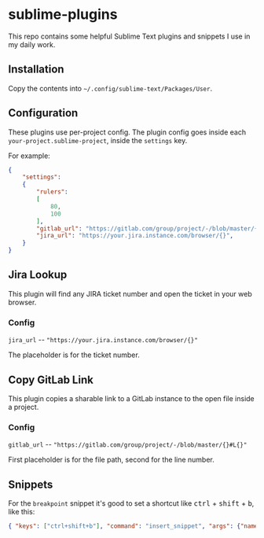 # sublime-plugins

This repo contains some helpful Sublime Text plugins and snippets
I use in my daily work.

## Installation

Copy the contents into `~/.config/sublime-text/Packages/User`.

## Configuration

These plugins use per-project config. The plugin config goes inside each
`your-project.sublime-project`, inside the `settings` key.

For example:

```json
{
    "settings": 
    {
        "rulers": 
        [
            80,
            100
        ],
        "gitlab_url": "https://gitlab.com/group/project/-/blob/master/{}#L{}",
        "jira_url": "https://your.jira.instance.com/browser/{}",
    }
}
```

## Jira Lookup

This plugin will find any JIRA ticket number and open the ticket in your web
browser.

### Config

`jira_url` -- `"https://your.jira.instance.com/browser/{}"`

The placeholder is for the ticket number.

## Copy GitLab Link

This plugin copies a sharable link to a GitLab instance to the open file
inside a project.

### Config

`gitlab_url` -- `"https://gitlab.com/group/project/-/blob/master/{}#L{}"`

First placeholder is for the file path, second for the line number.

## Snippets

For the `breakpoint` snippet it's good to set a shortcut like <kbd>ctrl</kbd> + <kbd>shift</kbd> + <kbd>b</kbd>, like this:

```json
{ "keys": ["ctrl+shift+b"], "command": "insert_snippet", "args": {"name": "Packages/User/breakpoint.sublime-snippet"}}
```
